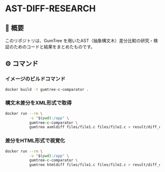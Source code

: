 # AST-DIFF-RESEARCH
## 📕 概要
このリポジトリは、GumTree を用いたAST（抽象構文木）差分比較の研究・検証のためのコードと結果をまとめたものです。

## ⚙️ コマンド
### イメージのビルドコマンド
```bash
docker build -t gumtree-c-comparator .
```
### 構文木差分をXML形式で取得
```bash
docker run --rm \
           -v "$(pwd):/app" \
           gumtree-c-comparator \
           gumtree axmldiff files/file1.c files/file2.c > result/diff_output.xml
```

### 差分をHTML形式で視覚化
```bash
docker run --rm \
           -v "$(pwd):/app" \
           gumtree-c-comparator \
           gumtree htmldiff files/file1.c files/file2.c > result/diff_output.html
```